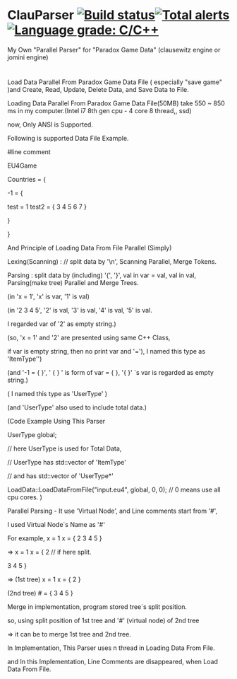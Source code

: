 # ClauParser  [![Build status](https://ci.appveyor.com/api/projects/status/eq8cfklovioh7fj9?svg=true)](https://ci.appveyor.com/project/vztpv/clauparser)[![Total alerts](https://img.shields.io/lgtm/alerts/g/ClauParser/ClauParser.svg?logo=lgtm&logoWidth=18)](https://lgtm.com/projects/g/ClauParser/ClauParser/alerts/)[![Language grade: C/C++](https://img.shields.io/lgtm/grade/cpp/g/ClauParser/ClauParser.svg?logo=lgtm&logoWidth=18)](https://lgtm.com/projects/g/ClauParser/ClauParser/context:cpp)

My Own "Parallel Parser" for "Paradox Game Data" (clausewitz engine or jomini engine)

#
Load Data Parallel From Paradox Game Data File ( especially "save game" )and Create, Read, Update, Delete Data, and Save Data to File.



Loading Data Parallel From Paradox Game Data File(50MB) take 550 ~ 850 ms in my computer.(Intel i7 8th gen cpu - 4 core 8 thread,, ssd)



now, Only ANSI is Supported.



Following is supported Data File Example.

#line comment

EU4Game

Countries = {

-1 = {

test = 1 test2 = { 3 4 5 6 7 }

}

}



And Principle of Loading Data From File Parallel (Simply)

Lexing(Scanning) : // split data by '\n', Scanning Parallel, Merge Tokens.

Parsing : split data by (including) '{', '}', val in var = val, val in val, Parsing(make tree) Parallel and Merge Trees.



(in 'x = 1', 'x' is var, '1' is val)

(in '2 3 4 5', '2' is val, '3' is val, '4' is val, '5' is val.

I regarded var of '2' as empty string.)



(so, 'x = 1' and '2' are presented using same C++ Class,

if var is empty string, then no print var and '='), I named this type as 'ItemType'')



(and '-1 = { }', ' { } ' is form of var = { }, '{ }' `s var is regarded as empty string.)



( I named this type as 'UserType' )

(and 'UserType' also used to include total data.)



(Code Example Using This Parser

UserType global;

// here UserType is used for Total Data,

// UserType has std::vector of 'ItemType'

// and has std::vector of 'UserType*'

LoadData::LoadDataFromFile("input.eu4", global, 0, 0); // 0 means use all cpu cores. )



Parallel Parsing - It use 'Virtual Node', and Line comments start from '#',

I used Virtual Node`s Name as '#'



For example, x = 1 x = { 2 3 4 5 }

=> x = 1 x = { 2 // if here split.

3 4 5 }

=> (1st tree) x = 1 x = { 2 }

(2nd tree) # = { 3 4 5 }



Merge in implementation, program stored tree`s split position.



so, using split position of 1st tree and '#' (virtual node) of 2nd tree

=> it can be to merge 1st tree and 2nd tree.



In Implementation, This Parser uses n thread in Loading Data From File.

and In this Implementation, Line Comments are disappeared, when Load Data From File. 

